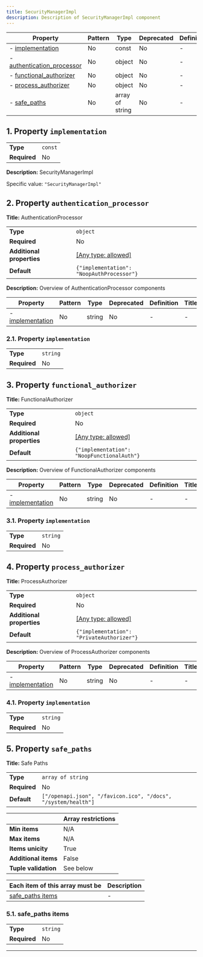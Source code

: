 ```yaml
---
title: SecurityManagerImpl
description: Description of SecurityManagerImpl component
---
```


| Property                                                 | Pattern | Type            | Deprecated | Definition | Title/Description       |
| -------------------------------------------------------- | ------- | --------------- | ---------- | ---------- | ----------------------- |
| - [implementation](#implementation )                     | No      | const           | No         | -          | SecurityManagerImpl     |
| - [authentication_processor](#authentication_processor ) | No      | object          | No         | -          | AuthenticationProcessor |
| - [functional_authorizer](#functional_authorizer )       | No      | object          | No         | -          | FunctionalAuthorizer    |
| - [process_authorizer](#process_authorizer )             | No      | object          | No         | -          | ProcessAuthorizer       |
| - [safe_paths](#safe_paths )                             | No      | array of string | No         | -          | Safe Paths              |

## <a name="implementation"></a>1. Property `implementation`

|              |         |
| ------------ | ------- |
| **Type**     | `const` |
| **Required** | No      |

**Description:** SecurityManagerImpl

Specific value: `"SecurityManagerImpl"`

## <a name="authentication_processor"></a>2. Property `authentication_processor`

**Title:** AuthenticationProcessor

|                           |                                                                           |
| ------------------------- | ------------------------------------------------------------------------- |
| **Type**                  | `object`                                                                  |
| **Required**              | No                                                                        |
| **Additional properties** | [[Any type: allowed]](# "Additional Properties of any type are allowed.") |
| **Default**               | `{"implementation": "NoopAuthProcessor"}`                                 |

**Description:** Overview of AuthenticationProcessor components

| Property                                                      | Pattern | Type   | Deprecated | Definition | Title/Description |
| ------------------------------------------------------------- | ------- | ------ | ---------- | ---------- | ----------------- |
| - [implementation](#authentication_processor_implementation ) | No      | string | No         | -          | -                 |

### <a name="authentication_processor_implementation"></a>2.1. Property `implementation`

|              |          |
| ------------ | -------- |
| **Type**     | `string` |
| **Required** | No       |

## <a name="functional_authorizer"></a>3. Property `functional_authorizer`

**Title:** FunctionalAuthorizer

|                           |                                                                           |
| ------------------------- | ------------------------------------------------------------------------- |
| **Type**                  | `object`                                                                  |
| **Required**              | No                                                                        |
| **Additional properties** | [[Any type: allowed]](# "Additional Properties of any type are allowed.") |
| **Default**               | `{"implementation": "NoopFunctionalAuth"}`                                |

**Description:** Overview of FunctionalAuthorizer components

| Property                                                   | Pattern | Type   | Deprecated | Definition | Title/Description |
| ---------------------------------------------------------- | ------- | ------ | ---------- | ---------- | ----------------- |
| - [implementation](#functional_authorizer_implementation ) | No      | string | No         | -          | -                 |

### <a name="functional_authorizer_implementation"></a>3.1. Property `implementation`

|              |          |
| ------------ | -------- |
| **Type**     | `string` |
| **Required** | No       |

## <a name="process_authorizer"></a>4. Property `process_authorizer`

**Title:** ProcessAuthorizer

|                           |                                                                           |
| ------------------------- | ------------------------------------------------------------------------- |
| **Type**                  | `object`                                                                  |
| **Required**              | No                                                                        |
| **Additional properties** | [[Any type: allowed]](# "Additional Properties of any type are allowed.") |
| **Default**               | `{"implementation": "PrivateAuthorizer"}`                                 |

**Description:** Overview of ProcessAuthorizer components

| Property                                                | Pattern | Type   | Deprecated | Definition | Title/Description |
| ------------------------------------------------------- | ------- | ------ | ---------- | ---------- | ----------------- |
| - [implementation](#process_authorizer_implementation ) | No      | string | No         | -          | -                 |

### <a name="process_authorizer_implementation"></a>4.1. Property `implementation`

|              |          |
| ------------ | -------- |
| **Type**     | `string` |
| **Required** | No       |

## <a name="safe_paths"></a>5. Property `safe_paths`

**Title:** Safe Paths

|              |                                                                |
| ------------ | -------------------------------------------------------------- |
| **Type**     | `array of string`                                              |
| **Required** | No                                                             |
| **Default**  | `["/openapi.json", "/favicon.ico", "/docs", "/system/health"]` |

|                      | Array restrictions |
| -------------------- | ------------------ |
| **Min items**        | N/A                |
| **Max items**        | N/A                |
| **Items unicity**    | True               |
| **Additional items** | False              |
| **Tuple validation** | See below          |

| Each item of this array must be       | Description |
| ------------------------------------- | ----------- |
| [safe_paths items](#safe_paths_items) | -           |

### <a name="autogenerated_heading_2"></a>5.1. safe_paths items

|              |          |
| ------------ | -------- |
| **Type**     | `string` |
| **Required** | No       |

----------------------------------------------------------------------------------------------------------------------------
